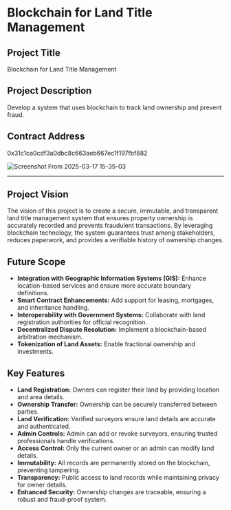 # Blockchain for Land Title Management

## Project Title
Blockchain for Land Title Management

## Project Description
Develop a system that uses blockchain to track land ownership and prevent fraud.

## Contract Address
0x31c1ca0cdf3a0dbc8c663aeb667ec1f197fbf882

![Screenshot From 2025-03-17 15-35-03](https://github.com/user-attachments/assets/1f1a63e0-c18b-49d3-a64b-b50e2ca24100)

---
## Project Vision
The vision of this project is to create a secure, immutable, and transparent land title management system that ensures property ownership is accurately recorded and prevents fraudulent transactions. By leveraging blockchain technology, the system guarantees trust among stakeholders, reduces paperwork, and provides a verifiable history of ownership changes.

## Future Scope
- **Integration with Geographic Information Systems (GIS):** Enhance location-based services and ensure more accurate boundary definitions.
- **Smart Contract Enhancements:** Add support for leasing, mortgages, and inheritance handling.
- **Interoperability with Government Systems:** Collaborate with land registration authorities for official recognition.
- **Decentralized Dispute Resolution:** Implement a blockchain-based arbitration mechanism.
- **Tokenization of Land Assets:** Enable fractional ownership and investments.

## Key Features
- **Land Registration:** Owners can register their land by providing location and area details.
- **Ownership Transfer:** Ownership can be securely transferred between parties.
- **Land Verification:** Verified surveyors ensure land details are accurate and authenticated.
- **Admin Controls:** Admin can add or revoke surveyors, ensuring trusted professionals handle verifications.
- **Access Control:** Only the current owner or an admin can modify land details.
- **Immutability:** All records are permanently stored on the blockchain, preventing tampering.
- **Transparency:** Public access to land records while maintaining privacy for owner details.
- **Enhanced Security:** Ownership changes are traceable, ensuring a robust and fraud-proof system.

